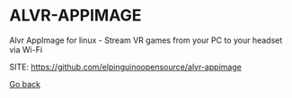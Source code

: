 # ALVR-APPIMAGE
 
 Alvr AppImage for linux - Stream VR games from your PC to your 
 headset via Wi-Fi
 
 SITE: https://github.com/elpinguinoopensource/alvr-appimage

 [Go back](./)
